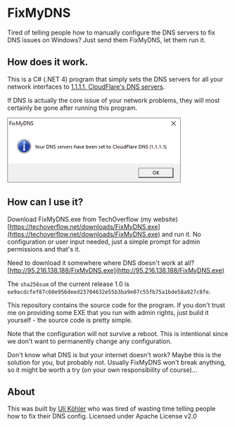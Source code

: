 # FixMyDNS
Tired of telling people how to manually configure the DNS servers to fix DNS issues on Windows? Just send them FixMyDNS, let them run it.

## How does it work.

This is a C# (.NET 4) program that simply sets the DNS servers for all your network interfaces to [1.1.1.1, CloudFlare's DNS servers](https://www.cloudflare.com/en-us/dns/).

If DNS is actually the core issue of your network problems, they will most certainly be gone after running this program.

![](https://raw.githubusercontent.com/ulikoehler/FixMyDNS/master/Screenshot.PNG)

## How can I use it?

Download FixMyDNS.exe from TechOverflow (my website) [https://techoverflow.net/downloads/FixMyDNS.exe](https://techoverflow.net/downloads/FixMyDNS.exe) and run it.
No configuration or user input needed, just a simple prompt for admin permissions and that's it.

Need to download it somewhere where DNS doesn't work at all? [http://95.216.138.188/FixMyDNS.exe](http://95.216.138.188/FixMyDNS.exe)

The `sha256sum` of the current release 1.0 is `ee9acdcfef87c60e956deed23704632e55b3ba9e07c55fb75a1bde58a927c8fe`.

This repository contains the source code for the program. If you don't trust me on providing some EXE that you run with admin rights, just build it yourself - the source code is pretty simple.

Note that the configuration will not survive a reboot. This is intentional since we don't want to permanently change any configuration.

Don't know what DNS is but your internet doesn't work? Maybe this is the solution for you, but probably not. Usually FixMyDNS won't break anything, so it might be worth a try (on your own responsibility of course)...

## About

This was built by [Uli Köhler](https://techoverflow.net/) who was tired of wasting time telling people how to fix their DNS config.
Licensed under Apache License v2.0
